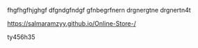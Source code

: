 fhgfhgfhjghgf
dfgndgfndgf
gfnbegrfnern
drgnergtne
drgnertn4t

https://salmaramzyy.github.io/Online-Store-/

ty456h35


